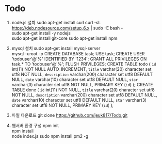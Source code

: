 # Todo
1. node.js 설치
sudo apt-get install curl 
curl -sL https://deb.nodesource.com/setup_6.x | sudo -E bash -  
sudo apt-get install -y nodejs  
sudo apt-get install git-core
sudo apt-get install npm

2. mysql 설치
sudo apt-get install mysql-server  
mysql -uroot -p
CREATE DATABASE task;
USE task;
CREATE USER 'todouser'@'%' IDENTIFIED BY '1234';
GRANT ALL PRIVILEGES ON task.* TO 'todouser'@'%';
FLUSH PRIVILEGES;
CREATE TABLE todo (
  `id` int(11) NOT NULL AUTO_INCREMENT,
  `title` varchar(20) character set utf8 NOT NULL,
  `description` varchar(200) character set utf8 DEFAULT NULL,
  `date` varchar(10) character set utf8 DEFAULT NULL,
  `star` varchar(3) character set utf8 NOT NULL,
  PRIMARY KEY (`id`)
);
CREATE TABLE done (
  `id` int(11) NOT NULL,
  `title` varchar(20) character set utf8 NOT NULL,
  `description` varchar(200) character set utf8 DEFAULT NULL,
  `date` varchar(10) character set utf8 DEFAULT NULL,
  `star` varchar(3) character set utf8 NOT NULL,
  PRIMARY KEY (`id`)
);



3. 파일 다운로드
git clone https://github.com/jeuk817/Todo.git  

3. 웹서버 환경 구성
npm init  
npm install  
node index.js
sudo npm install pm2 -g
